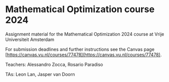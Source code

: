 # Mathematical Optimization course 2024

Assignment material for the Mathematical Optimization 2024 course at Vrije Universiteit Amsterdam

For submission deadlines and further instructions see the Canvas page [https://canvas.vu.nl/courses/77478](https://canvas.vu.nl/courses/77478).

Teachers: Alessandro Zocca, Rosario Paradiso  

TAs: Leon Lan, Jasper van Doorn
